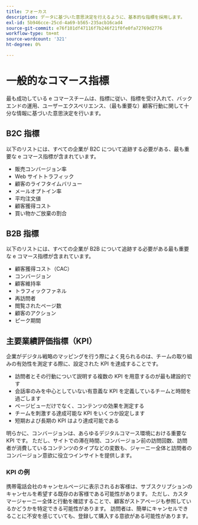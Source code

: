 ```yaml
---
title: フォーカス
description: データに基づいた意思決定を行えるように、基本的な指標を採用します。
exl-id: 5b946cce-25cd-4a69-b565-235acb16cad4
source-git-commit: e76f101df47116f7b246f21f0fe0fa72769d2776
workflow-type: tm+mt
source-wordcount: '321'
ht-degree: 0%

---
```


# 一般的なコマース指標

最も成功している e コマースチームは、指標に従い、指標を受け入れて、バックエンドの運用、ユーザーエクスペリエンス、（最も重要な）顧客行動に関して十分な情報に基づいた意思決定を行います。

## B2C 指標

以下のリストには、すべての企業が B2C について追跡する必要がある、最も重要な e コマース指標が含まれています。

- 販売コンバージョン率
- Web サイトトラフィック
- 顧客のライフタイムバリュー
- メールオプトイン率
- 平均注文値
- 顧客獲得コスト
- 買い物かご放棄の割合

## B2B 指標

以下のリストには、すべての企業が B2B について追跡する必要がある最も重要な e コマース指標が含まれています。

- 顧客獲得コスト（CAC）
- コンバージョン
- 顧客維持率
- トラフィックファネル
- 再訪問者
- 閲覧されたページ数
- 顧客のアクション
- ピーク期間

## 主要業績評価指標（KPI）

企業がデジタル戦略のマッピングを行う際によく見られるのは、チームの取り組みの有効性を測定する際に、設定された KPI を達成することです。

- 訪問者とその行動について説明する複数の KPI を用意するのが最も建設的です
- 会話率のみを中心としていない有意義な KPI を定義しているチームと時間を過ごします
- ページビューだけでなく、コンテンツの効果を測定する
- チームを刺激する達成可能な KPI をいくつか設定します
- 短期および長期の KPI はより達成可能である

明らかに、コンバージョンは、あらゆるデジタルコマース環境における重要な KPI です。 ただし、サイトでの滞在時間、コンバージョン前の訪問回数、訪問者が消費しているコンテンツのタイプなどの変数も、ジャーニー全体と訪問者のコンバージョン意欲に役立つインサイトを提供します。

### KPI の例

携帯電話会社のキャンセルページに表示されるお客様は、サブスクリプションのキャンセルを希望する既存のお客様である可能性があります。 ただし、カスタマージャーニー全体と行動を確認することで、顧客がストアページも参照しているかどうかを特定できる可能性があります。 訪問者は、簡単にキャンセルできることに不安を感じていても、登録して購入する意欲がある可能性があります。
